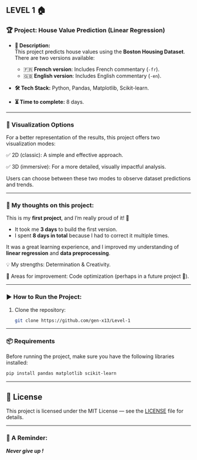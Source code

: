 ## LEVEL 1 🏠

### **🏆 Project: House Value Prediction (Linear Regression)**

- **📌 Description:**  
  This project predicts house values using the **Boston Housing Dataset**.  
  There are two versions available:  
  - 🇫🇷 **French version**: Includes French commentary (`-fr`).  
  - 🇬🇧 **English version**: Includes English commentary (`-en`).  

- **🛠 Tech Stack:** Python, Pandas, Matplotlib, Scikit-learn.  
- **⏳ Time to complete:** 8 days.  

---

### **🎨 Visualization Options**
For a better representation of the results, this project offers two visualization modes:

✅ 2D (classic): A simple and effective approach.

✅ 3D (immersive): For a more detailed, visually impactful analysis.

Users can choose between these two modes to observe dataset predictions and trends.

---

### **💭 My thoughts on this project:**  
This is my **first project**, and I’m really proud of it! 🎉  
- It took me **3 days** to build the first version.  
- I spent **8 days in total** because I had to correct it multiple times.  

It was a great learning experience, and I improved my understanding of **linear regression** and **data preprocessing**.

💡 My strengths: Determination & Creativity.

🚀 Areas for improvement: Code optimization (perhaps in a future project 👀).

---

### **▶️ How to Run the Project:**  
1. Clone the repository:  
   ```bash
   git clone https://github.com/gen-x13/Level-1
   ```
---

### **📦 Requirements**  
Before running the project, make sure you have the following libraries installed:  
```bash
pip install pandas matplotlib scikit-learn
```
---

## 📝 License

This project is licensed under the MIT License — see the [LICENSE](./LICENSE) file for details.

---

### **💜 A Reminder:**

***Never give up !***
